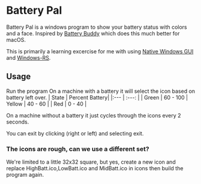 # Battery Pal

Battery Pal is a windows program to show your battery status with colors and a face. Inspired by [Battery Buddy](https://batterybuddy.app/) which does this much better for macOS.

This is primarily a learning excercise for me with using [Native Windows GUI](https://github.com/gabdube/native-windows-gui) and [Windows-RS](https://github.com/microsoft/windows-rs).


## Usage
Run the program
On a machine with a battery it will select the icon based on battery left over.
| State | Percent Battery|
|:--- | :---: |
| Green | 60 - 100
| Yellow | 40 - 60 |
| Red | 0 - 40 |

On a machine without a battery it just cycles through the icons every 2 seconds.

You can exit by clicking (right or left) and selecting exit.

### The icons are rough, can we use a different set?
We're limited to a little 32x32 square, but yes, create a new icon and replace HighBatt.ico,LowBatt.ico and MidBatt.ico in icons then build the program again.